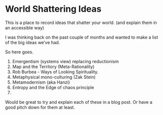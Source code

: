 # World Shattering Ideas

This is a place to record ideas that shatter your world. (and explain them in an accessible way)

I was thinking back on the past couple of months and wanted to make a list of the big ideas we’ve had.

So here goes.

1. Emergentism (systems view) replacing reductionism
2. Map and the Territory (Meta-Rationality)
3. Rob Burbea - Ways of Looking Spirituality.
4. Metaphysical mono-culturing (Zak Stein)
5. Metamodernism (aka Hanzi)
6. Entropy and the Edge of chaos principle
7. 

Would be great to try and explain each of these in a blog post. Or have a good pitch down for them at least.